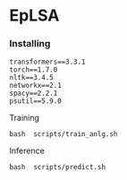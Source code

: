 # EpLSA
### Installing
 ```
transformers==3.3.1
torch==1.7.0
nltk==3.4.5
networkx==2.1
spacy==2.2.1
psutil==5.9.0

```


 
Training
 
```
bash  scripts/train_anlg.sh
```

Inference
```
bash  scripts/predict.sh
```
